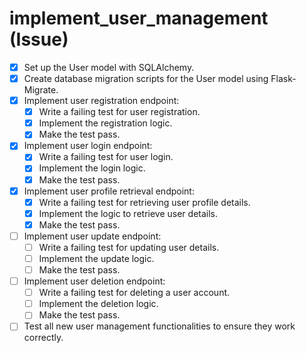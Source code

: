 # implement_user_management (Issue)

- [x] Set up the User model with SQLAlchemy.
- [x] Create database migration scripts for the User model using Flask-Migrate.
- [x] Implement user registration endpoint:
  - [x] Write a failing test for user registration.
  - [x] Implement the registration logic.
  - [x] Make the test pass.
- [x] Implement user login endpoint:
  - [x] Write a failing test for user login.
  - [x] Implement the login logic.
  - [x] Make the test pass.
- [x] Implement user profile retrieval endpoint:
  - [x] Write a failing test for retrieving user profile details.
  - [x] Implement the logic to retrieve user details.
  - [x] Make the test pass.
- [ ] Implement user update endpoint:
  - [ ] Write a failing test for updating user details.
  - [ ] Implement the update logic.
  - [ ] Make the test pass.
- [ ] Implement user deletion endpoint:
  - [ ] Write a failing test for deleting a user account.
  - [ ] Implement the deletion logic.
  - [ ] Make the test pass.
- [ ] Test all new user management functionalities to ensure they work correctly.
